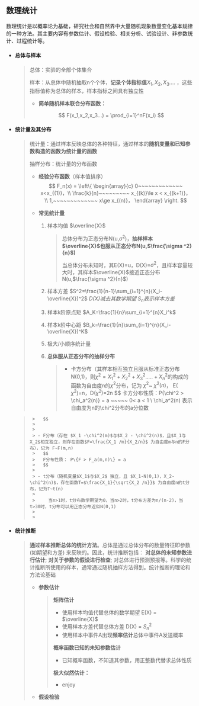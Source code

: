 ## 数理统计

   数理统计是以概率论为基础，研究社会和自然界中大量随机现象数量变化基本规律的一种方法。其主要内容有参数估计、假设检验、相关分析、试验设计、非参数统计、过程统计等。

- #### **总体与样本**

  > 总体：实验的全部个体集合
  >
  > 样本：从总体中随机抽取n个个体，**记录个体指标值**$X_1,X_2,X_3....$ ，这些指标值称为总体的样本，样本指标之间具有独立性
  >
  >  
  >
  > - **简单随机样本联合分布函数：**
  >
  > $$
  > F(x_1,x_2,x_3...) = \prod_{i=1}^nF(x_i)
  > $$

- #### **统计量及其分布**

  > 统计量：通过样本反映总体的各种特征，通过样本的**随机变量和已知参数构造的函数为统计量的函数**
  >
  > 抽样分布：统计量的分布函数
  >
  >  
  >
  > - **经验分布函数**（样本值排序）
  >   $$
  >   F_n(x) = \left\{
  >   	\begin{array}{c} 	
  >   	0~~~~~~~~~~~~~ x<x_{(1)}，\\
  >   		\frac{k}{n}~~~~~~~~~ x_{(k)}\le x < x_{(k+1)}， \\
  >   			1,~~~~~~~~~~~~~ x\ge x_{(n)}，
  >   	\end{array}
  >   \right.
  >   $$
  >
  > - **常见统计量**
  >
  >   1. 样本均值 $\overline{X}$
  >
  >      > 总体分布为正态分布N(u,$\sigma ^2$)，**抽样样本 $\overline{X}$也服从正态分布N(u,$\frac{\sigma ^2}{n}$)**
  >      >
  >      > 当总体分布未知时，其E(X)=u，D(X)=$\sigma ^2$，且样本容量较大时，其样本$\overline{X}$接近正态分布N(u,$\frac{\sigma ^2}{n}$)
  >
  >   2. 样本方差    $S^2=\frac{1}{n-1}\sum_{i=1}^{n}(X_i-\overline{X})^2$   *D(X)减去其数学期望    $S_n$表示样本方差*
  >
  >   3. 样本k阶原点矩    $A_K=\frac{1}{n}\sum_{i=1}^{n}X_i^k$  
  >
  >   4. 样本k阶中心距     $B_k=\frac{1}{n}\sum_{i=1}^{n}(X_i-\overline{X})^K$
  >
  >   5. 极大/小顺序统计量
  >
  >   6. **总体服从正态分布的抽样分布**
  >
  >      > - 卡方分布（其样本相互独立且服从标准正态分布N(0,1)，则$\chi ^2=X_1^2+X_2^2+X_3^2.....+X_n^2$的构成的函数为自由度n的$\chi^2$分布，记为 $\chi^2$~ $\chi^2(n)$，    E( $\chi^2$)=n，D($\chi^2$)=2n
  >      >   $$
  >      >   卡方分布性质：P\{\chi^2 > \chi_a^2(n)\} = a  ~~~~~ 0< a < 1 \\
  >      >   \chi_a^2(n) 表示自由度为n的\chi^2分布的a分位数
  >      >   $$
  >      >   
  >      >
  >      > - F分布（存在 $X_1 -\chi^2(m)$与$X_2 - \chi^2(n)$，且$X_1与X_2$相互独立，则存在函数$F=\frac{X_1 /m}{X_2/n}$ 为自由度m与n的F分布），记为 F~F(m,n)
  >      >   $$
  >      >   F分布性质： P\{F > F_a(m,n)\} = a
  >      >   $$
  >      >
  >      > - t分布（随机变量$X_1$与$X_2$ 独立，且 $X_1-N(0,1)，X_2-\chi^2(n)$，存在函数T=$\frac{X_1}{\sqrt{X_2 /n}}$ 为自由度n的t分布，记为T~t(n)
  >      >
  >      >   ​	当n>1时，t分布数学期望为0，当n>2时，t分布方差为n/(n-2)，当t>30时，t分布可以用正态分布近似N(0,1)
  >      >
  >      >   

- #### **统计推断**

  > **通过样本推断总体的统计方法**。总体是通过总体分布的数量特征即参数 (如期望和方差) 来反映的。因此，统计推断包括： **对总体的未知参数进行估计**; **对关于参数的假设进行检查**; 对总体进行预测预报等。科学的统计推断所使用的样本，通常通过随机抽样方法得到。统计推断的理论和方法论基础
  >
  >   
  >
  > - **参数估计**
  >
  >   > **矩阵估计**
  >   >
  >   > - 使用样本均值代替总体的数学期望  E(X) = $\overline{X}$
  >   > - 使用样本方差代替总体方差  D(X) = $S_n^2$
  >   > - 使用样本中事件A出现**频率估计**总体中事件A发送概率
  >   >
  >   >   
  >   >
  >   > **概率函数已知的未知参数估计**
  >   >
  >   > - 已知概率函数，不知道其参数，用正整数代替求总体性质
  >   >
  >   >  
  >   >
  >   > **极大似然估计：**
  >   >
  >   > - enjoy
  >
  > - **假设检验**
  >
  >   > 






